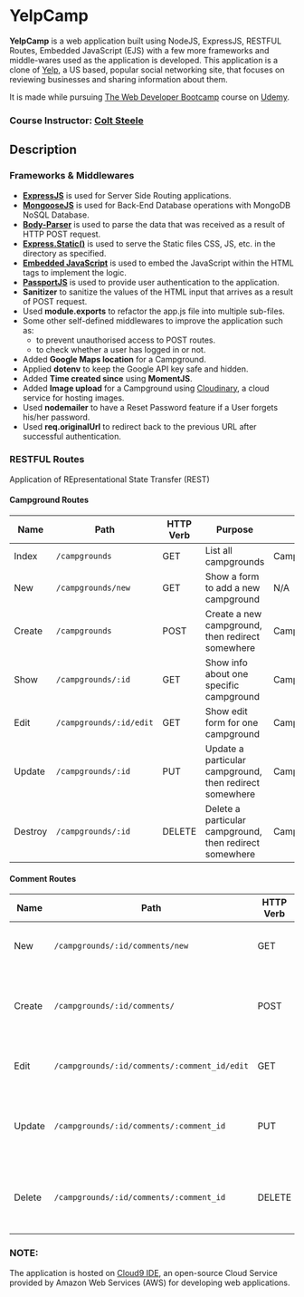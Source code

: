 # YelpCamp

**YelpCamp** is a web application built using NodeJS, ExpressJS, RESTFUL Routes, Embedded JavaScript (EJS) with a few more frameworks and middle-wares used as the application is developed. This application is a clone of [Yelp](https://www.yelp.com/), a US based, popular social networking site, that focuses on reviewing businesses and sharing information about them.

It is made while pursuing [The Web Developer Bootcamp](https://www.udemy.com/the-web-developer-bootcamp/) course on [Udemy](https://www.udemy.com/).

### Course Instructor: [Colt Steele](https://www.linkedin.com/in/coltsteele/)

## Description

### Frameworks & Middlewares

* **[ExpressJS](https://expressjs.com/)** is used for Server Side Routing applications.
* **[MongooseJS](http://mongoosejs.com/)** is used for Back-End Database operations with MongoDB NoSQL Database.
* **[Body-Parser](https://github.com/expressjs/body-parser/)** is used to parse the data that was received as a result of HTTP POST request.
* **[Express.Static()](https://expressjs.com/en/starter/static-files.html)** is used to serve the Static files CSS, JS, etc. in the directory as specified.
* **[Embedded JavaScript]()** is used to embed the JavaScript within the HTML tags to implement the logic.
* **[PassportJS](www.passportjs.org/)** is used to provide user authentication to the application.
* **Sanitizer** to sanitize the values of the HTML input that arrives as a result of POST request.
* Used **module.exports** to refactor the app.js file into multiple sub-files.
* Some other self-defined middlewares to improve the application such as:
	* to prevent unauthorised access to POST routes.
	* to check whether a user has logged in or not.
* Added **Google Maps location** for a Campground.
* Applied **dotenv** to keep the Google API key safe and hidden.
* Added **Time created since** using **MomentJS**.
* Added **Image upload** for a Campground using [Cloudinary](https://cloudinary.com), a cloud service for hosting images.
* Used **nodemailer** to have a Reset Password feature if a User forgets his/her password.
* Used **req.originalUrl** to redirect back to the previous URL after successful authentication.

### RESTFUL Routes

Application of REpresentational State Transfer (REST)

#### Campground Routes

| Name    | Path                    | HTTP Verb | Purpose                                                 | Mongoose Method                |
| ------- | ----------------------- | --------- | ------------------------------------------------------- | ------------------------------ |
| Index   | `/campgrounds`          | GET       | List all campgrounds                                    | Campground.find()              |
| New     | `/campgrounds/new`      | GET       | Show a form to add a new campground                     | N/A                            |
| Create  | `/campgrounds`          | POST      | Create a new campground, then redirect somewhere        | Campground.create()            |
| Show    | `/campgrounds/:id`      | GET       | Show info about one specific campground                 | Campground.findById()          |
| Edit    | `/campgrounds/:id/edit` | GET       | Show edit form for one campground                       | Campground.findById()          |
| Update  | `/campgrounds/:id`      | PUT       | Update a particular campground, then redirect somewhere | Campground.findByIdAndUpdate() |
| Destroy | `/campgrounds/:id`      | DELETE    | Delete a particular campground, then redirect somewhere | Campground.findByIdAndRemove() |

#### Comment Routes

| Name    | Path                                         | HTTP Verb | Purpose                                                 | Mongoose Method             |
| ------- | -------------------------------------------- | --------- | ------------------------------------------------------- | --------------------------- |
| New     | `/campgrounds/:id/comments/new`              | GET       | Show a form to add a new comment                        | N/A                         |
| Create  | `/campgrounds/:id/comments/`                 | POST      | Create a new comment, then redirect somewhere           | Comment.create()            |
| Edit    | `/campgrounds/:id/comments/:comment_id/edit` | GET       | Show edit form for one comment                          | Comment.findById()          |
| Update  | `/campgrounds/:id/comments/:comment_id`      | PUT       | Update a particular comment, then redirect somewhere    | Comment.findByIdAndUpdate() |
| Delete  | `/campgrounds/:id/comments/:comment_id`      | DELETE    | Delete a particular comment, then redirect somewhere    | Comment.findByIdAndRemove() |

### NOTE:

The application is hosted on [Cloud9 IDE](https://aws.amazon.com/cloud9/), an open-source Cloud Service provided by Amazon Web Services (AWS) for developing web applications.